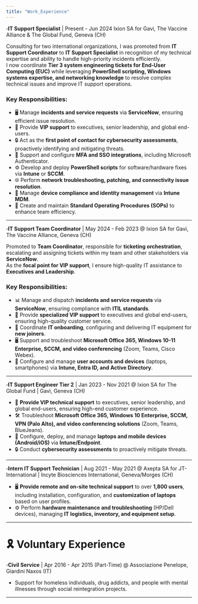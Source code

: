 ```yaml
---
title: "Work_Experience"
---
```

▫️**IT Support Specialist** | Present - Jun 2024
Ixion SA for Gavi, The Vaccine Alliance & The Global Fund, Geneva (CH) 

Consulting for two international organizations, I was promoted from **IT Support Coordinator** to **IT Support Specialist** in recognition of my technical expertise and ability to handle high-priority incidents efficiently.  
I now coordinate **Tier 3 system engineering tickets for End-User Computing (EUC)** while leveraging **PowerShell scripting, Windows systems expertise, and networking knowledge** to resolve complex technical issues and improve IT support operations.

### **Key Responsibilities:**
- 🖥️ Manage **incidents and service requests** via **ServiceNow**, ensuring efficient issue resolution.
- 🎩 Provide **VIP support** to executives, senior leadership, and global end-users.
- 🔒 Act as the **first point of contact for cybersecurity assessments**, proactively identifying and mitigating threats.
- 🔑 Support and configure **MFA and SSO integrations**, including Microsoft Authenticator.
- ⚙️ Develop and deploy **PowerShell scripts** for software/hardware fixes via **Intune** or **SCCM**.
- 🌐 Perform **network troubleshooting, patching, and connectivity issue resolution**.
- 📱 Manage **device compliance and identity management** via **Intune MDM**.
- 📝 Create and maintain **Standard Operating Procedures (SOPs)** to enhance team efficiency.

---

▫️**IT Support Team Coordinator** | May 2024 - Feb 2023 @ Ixion SA for Gavi, The Vaccine Alliance, Geneva (CH)

Promoted to **Team Coordinator**, responsible for **ticketing orchestration**, escalating and assigning tickets within my team and other stakeholders via **ServiceNow**.  
As the **focal point for VIP support**, I ensure high-quality IT assistance to **Executives and Leadership**.

### **Key Responsibilities:**
- 📊 Manage and dispatch **incidents and service requests** via **ServiceNow**, ensuring compliance with **ITIL standards**.
- 🎩 Provide **specialized VIP support** to executives and global end-users, ensuring high-quality customer service.
- 🏢 Coordinate **IT onboarding**, configuring and delivering IT equipment for **new joiners**.
- 🖥️ Support and troubleshoot **Microsoft Office 365, Windows 10-11 Enterprise, SCCM, and video conferencing** (Zoom, Teams, Cisco Webex).
- 🔐 Configure and manage **user accounts and devices** (laptops, smartphones) via **Intune, Entra ID, and Active Directory**.

---

▫️**IT Support Engineer Tier 2** | Jan 2023 - Nov 2021 @ Ixion SA for The Global Fund | Gavi, Geneva (CH)

- 🎩 **Provide VIP technical support** to executives, senior leadership, and global end-users, ensuring high-end customer experience.
- 🛠️ Troubleshoot **Microsoft Office 365, Windows 10 Enterprise, SCCM, VPN (Palo Alto), and video conferencing solutions** (Zoom, Teams, BlueJeans).
- 📱 Configure, deploy, and manage **laptops and mobile devices (Android/iOS)** via **Intune/Endpoint**.
- 🔒 Conduct **cybersecurity assessments** to proactively mitigate threats.

---

▫️**Intern IT Support Technician** | Aug 2021 - May 2021 @ Axepta SA for JT-International | Incyte Biosciences International, Geneva/Morges (CH)  

- 🖥️ **Provide remote and on-site technical support** to over **1,800 users**, including installation, configuration, and **customization of laptops** based on user profiles.
- ⚙️ Perform **hardware maintenance and troubleshooting** (HP/Dell devices), managing **IT logistics, inventory, and equipment setup**.

---

# 🎗️ Voluntary Experience

▫️**Civil Service** | Apr 2016 - Apr 2015 (Part-Time) @ Associazione Penelope, Giardini Naxos (IT)  

- Support for homeless individuals, drug addicts, and people with mental illnesses through social reintegration projects.

---
